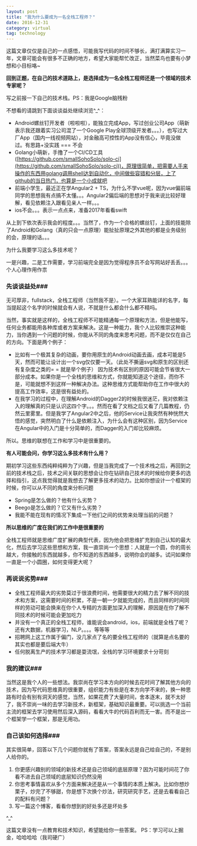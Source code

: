 ```yaml
---
layout: post
title: "我为什么要成为一名全栈工程师？"
date: 2016-12-31
category: virtual
tag: technology
---
```


这篇文章仅仅是自己的一点感悟，可能我写代码的时间不够长，满打满算实习一年，文章可能会有很多不正确的地方，希望大家能帮忙改正，当然菜鸟也要有小梦想和小目标咯~

**回到正题，在自己的技术道路上，是选择成为一名全栈工程师还是一个领域的技术专家呢？**

写之前报一下自己的技术栈。PS：我是Google脑残粉

不想看的请跳到下面谈谈益处继续浏览^_^：

- Android螺丝钉开发者（啦啦啦），能独立完成App，写过创业公司App（萌新表示我还跟着实习公司混了一个Google Play全球顶级开发者。。。），也写过大厂App（国内一线视频网站），对金融高可控性的App没有信心，毕竟没做过。有思路+没实践 === 不会
- Golang小萌新，手撸了一个CI/CD工具([https://github.com/smallSohoSolo/solo-ci](https://github.com/smallSohoSolo/solo-ci))，原理很简单，把需要人手来操作的东西用golang调用shell达到自动化，中间做些容错和分层，上了github的当日热门，也算是一个小成就吧
- 前端小学生，最近正在学Angular2 + TS，为什么不学vue呢，因为vue偏前端同学的思想我有点搞不太懂。。。Angular2偏后端的思想对于我来说比较好理解，看见依赖注入跟看见亲人一样。。。
- ios不会。。。表示一点点来，准备2017年看看swift

从上到下依次表示我会的程度。。。当然了，作为一个合格的螺丝钉，上面的技能除了Android和Golang（真的只会一点原理）能扯扯原理之外其他的都是业务级别的会，原理的话。。。

为什么我要学习这么多技术呢？

一是兴趣，二是工作需要，学习前端完全是因为觉得程序员不会写网站好丢丢。。。个人心理作用作祟

### 先谈谈益处###

无可厚非，fullstack，全栈工程师（当然我不是）。一个大家耳熟能详的名字，每当提起这个名字的时候就会有人说，不就是什么都会什么都不精吗。

当然，事实就是这样的，全栈工程师不可能精通每一个原理和方法，但是他能写，任何业务都能用各种库或者方案来解决。这是一种能力，我个人比较推崇这种能力，当你遇到一个问题的时候，你能从不同的角度来思考问题，而不是仅仅在自己的方向。下面是两个例子：

- 比如有一个极其复杂的动画，要你用原生的Android动画去画，成本可能是5天，然而可能让设计出一个svg仅仅要一天。（此处不撕逼svg和原生的区别还有复杂度之类的= = 就是举个例子）
  因为技术有区别的原因可能会节省很大一部分成本。如果你是一个全栈的思维和方式，你就能知道这个途径，而你不是，可能就想不到这样一种解决办法。这种思维方式能帮助你在工作中很大的提高工作效率，这是很有益处的。
- 在我学习的过程中，在理解Android的Dagger2的时候我很迷茫，我对依赖注入的理解真的只是认识这四个字。。。然而在看了文档之后又看了几篇教程，仍然云里雾里。但是我学了Angular2中之后，他的Service让我突然有种恍然大悟的感觉，突然明白了什么是依赖注入，为什么会有这种区别，因为Service在Angular中的入门是十分简单的，而Dagger的入门却比较麻烦。

所以。思维的联想在工作和学习中是很重要的。

**有人可能会问，你学习这么多技术有什么用？**

期初学习这些东西纯粹纯粹为了兴趣，但是当我完成了一个技术栈之后，再回到之前的技术栈之后，技术之间关联的思想会让你在钻研自己技术的时候给你更多的选择和指引，这点我觉得就是我想去了解更多技术的动力。比如你想设计一个框架的时候，你可以从不同的角度来分析问题

- Spring是怎么做的？他有什么劣势？
- Beego是怎么做的？它又有什么劣势？
- 我能不能在现有的情况下集成一下他们之间的优势来处理当前的问题？

**所以思维的广度在我们的工作中是很重要的**

全栈工程师就是思维广度扩展的典型代表，因为他会把思维扩充到自己认知的最大化，然后去学习这些思想和方案，我一直崇尚一个思想：人就是一个圆，你的周长越大，你接触的东西就越多，你不知道的东西越多，说明你会的越多。试问如果你一直是一个小圆圈，如何变得更大呢？

### 再说说劣势###

- 全栈工程师最大的劣势莫过于很浪费时间，他需要很大的精力去了解不同的技术和方案，这需要时间的积累，不是一朝一夕就能完成的，而且同样的时间同样的劳动可能会换来在你个人专精的方面更加深入的理解，原因是在你了解不同技术的时候可能会更加吃力
- 并没有一个真正的全栈工程师，谁能说会android，ios，前端就是全栈了呢？还有大数据，机器学习，NLP。。。。等等等
- 招聘网上这工作属于偏门，没几家点了名的要全栈工程师的（就算是点名要的其实也都是要后端大牛）
- 任何脱离生产的技术学习都是耍流氓，全栈的学习环境要求十分苛刻

### 我的建议###

当然这是我个人的一些想法。我崇尚在学习本方向的时候去花时间了解其他方向的技术，因为写代码思维真的很重要，组织能力有些是在本方向学不来的，换一种思路有时会有别有洞天的感觉，当然，如果花费了大量时间，舍本逐末，就不太好了，我不崇尚一味的去学习新技术，新框架，基础知识最重要。可以挑选一个当前主流的框架去学习使用然后深入源码，看看大牛的代码百利而无一害。而不是出一个框架学一个框架，那是无用功。

### 自己该如何选择###

其实很简单，回答以下几个问题你就有了答案，答案永远是自己给自己的，不是别人给你的。

1. 你更感兴趣别的领域的新技术还是自己领域的底层原理？因为可能时间花了你看不进去自己领域的底层知识仍然没用
2. 你思考事情喜欢从多个方面来解决还是从一个事情的本质上解决。比如你想炒栗子，炒完了不够甜，你是想下次换个炒法，研究研究手艺，还是去看看自己的配料有问题？
3. 写一篇这个博客，看看你想到的好处多还是坏处多

^_^

这篇文章没有一点教育和技术知识，希望能给你一些答案。
PS：学习可以上掘金，哈哈哈哈（我司硬广）